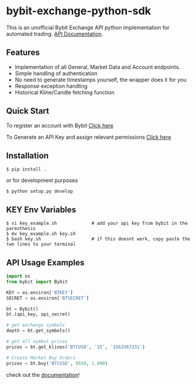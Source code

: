 bybit-exchange-python-sdk
=========================

This is an unofficial Bybit Exchange API python implementation for automated trading. [API Documentation](https://bybit-exchange.github.io/bybit-official-api-docs/en/index.html).

Features
--------

- Implementation of all General, Market Data and Account endpoints.
- Simple handling of authentication
- No need to generate timestamps yourself, the wrapper does it for you
- Response exception handling
- Historical Kline/Candle fetching function

Quick Start
-----------

To register an account with Bybit [Click here](https://www.bybit.com/app/register?ref=00xv5)

To Generate an API Key  and assign relevant permissions [Click here](https://www.bybit.com/app/user/api-management) 

Installation
------------
`$ pip install .`

or for development purposes

`$ python setup.py develop`

KEY Env Variables
-----------------
```
$ vi key_example.sh             # add your api key from bybit in the parenthesis
$ mv key_example.sh key.sh 
$ bash key.sh                   # if this doesnt work, copy paste the two lines to your terminal
```

API Usage Examples
------------------

```python
import os
from bybit import Bybit

KEY = os.environ['BTKEY']
SECRET = os.environ['BTSECRET']

bt = Bybit()
bt.(api_key, api_secret)

# get exchange symbols
depth = bt.get_symbols()

# get all symbol prices
prices = bt.get_klines('BTCUSD', '15', '1563367231')

# Create Market Buy Orders
prices = bt.buy('BTCUSD', 9550, 1.000)
```

check out the [documentation](https://bybit-exchange.github.io/bybit-official-api-docs/en/index.html)!

